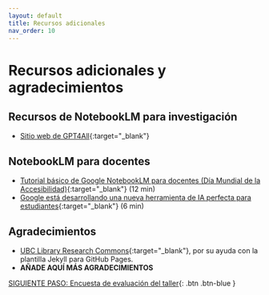 ```yaml
---
layout: default
title: Recursos adicionales
nav_order: 10
---
```


# Recursos adicionales y agradecimientos

## Recursos de NotebookLM para investigación

- [Sitio web de GPT4All](https://www.nomic.ai/gpt4all){:target="\_blank"}

## NotebookLM para docentes

- [Tutorial básico de Google NotebookLM para docentes (Día Mundial de la Accesibilidad)](https://www.youtube.com/watch?v=w5ZcWmAltgQ){:target="\_blank"} (12 min)
- [Google está desarrollando una nueva herramienta de IA perfecta para estudiantes](https://www.youtube.com/watch?v=ACIh44E5AoU){:target="\_blank"} (6 min)

## Agradecimientos

- [UBC Library Research Commons](https://github.com/ubc-library-rc/){:target="\_blank"}, por su ayuda con la plantilla Jekyll para GitHub Pages.
- **AÑADE AQUÍ MÁS AGRADECIMIENTOS**

[SIGUIENTE PASO: Encuesta de evaluación del taller](workshop-survey.md){: .btn .btn-blue }
